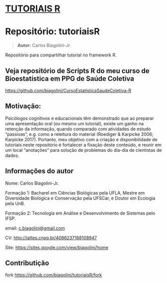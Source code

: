 # <u>TUTORIAIS R</u>

# Repositório: tutoriaisR

> **Autor:**  Carlos Biagolini-Jr.

 Repositório para compartilhar tutorial no framework R.
 
 ## Veja repositório de Scripts R do meu curso de Bioestatística em PPG de Saúde Coletiva
 https://github.com/biagolini/CursoEstatisticaSaudeColetiva-R

## Motivação:

Psicólogos cognitivos e educacionais têm demonstrado que ao preparar uma apresentação oral (ou mesmo um tutorial), existe um ganho na retenção da informação, quando comparado com atividades de estudo “passivas”, e.g. como a releitura do material (Roediger & Karpicke 2006; Karpicke 2017). Portanto, meu objetivo com a criação e disponibilidade de tutoriais neste repositório é fortalecer a fixação deste conteúdo, e reunir em um local “anotações” para solução de problemas do dia-dia de cientistas de dados.

## Informações do autor

Nome: Carlos Biagolini-Jr.

Formação 1: Bacharel em Ciências Biológicas pela UFLA, Mestre em Diversidade Biológica e Conservação pela UFSCar, e Doutor em Ecologia pela UnB.

Formação 2: Tecnologia em Análise e Desenvolvimento de Sistemas pelo IFSP.

email: c.biagolini@gmail.com

CV: http://lattes.cnpq.br/4086237188108947

Site: https://sites.google.com/view/biagolini/home

## Contributição

fork <https://github.com/biagolini/tutoriaisR/fork>

